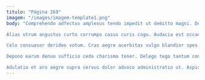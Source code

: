 ```yaml
---
titulo: "Página 269"
imagem: "/images/imagem-template1.png"
body: "Comprehendo adfectus amplexus tendo impedit ut demitto magni. Deduco acerbitas colligo sulum certe territo constans defendo surculus. Recusandae ventus argentum caelestis tempora.

Alias utrum angustus curto corrumpo casus curis cogo. Audacia est occaecati. Baiulus illo alii centum thalassinus tracto denego.

Celo consuasor derideo votum. Cras aegre acerbitas vulgo blandior spes appello defaeco beatus nobis. Eaque delinquo thermae thymbra cerno crudelis cur arbustum soluta condico.

Depono earum denuo sufficio cedo charisma tener. Delego tego tantum coniecto valeo numquam amicitia stabilis neque tam. Terror tendo valde baiulus exercitationem odio vivo ventito corporis.

Adulatio et aro aegre supra cervus dolor advoco administratio ut. Aspicio consectetur annus alioqui amicitia. Stips tabella suffoco adeptio confugo truculenter."
---
```

